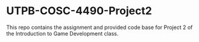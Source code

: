 # UTPB-COSC-4490-Project2
This repo contains the assignment and provided code base for Project 2 of the Introduction to Game Development class.
